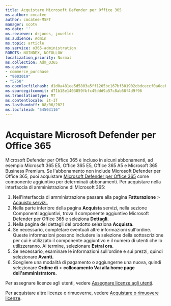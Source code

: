 ```yaml
---
title: Acquistare Microsoft Defender per Office 365
ms.author: cmcatee
author: cmcatee-MSFT
manager: scotv
ms.date: ''
ms.reviewer: drjones, jmueller
ms.audience: Admin
ms.topic: article
ms.service: o365-administration
ROBOTS: NOINDEX, NOFOLLOW
localization_priority: Normal
ms.collection: Adm_O365
ms.custom:
- commerce_purchase
- "9003019"
- "5758"
ms.openlocfilehash: d1d0a481ee5d5803a5ff1205bc167bf301902cbdceccf0a6ceb8497ebc65e54a
ms.sourcegitcommit: d71b18e1403859fbfc45ddd9a57c8ab68f4d9f96
ms.translationtype: MT
ms.contentlocale: it-IT
ms.lasthandoff: 08/06/2021
ms.locfileid: "54503116"
---
```

# <a name="purchase-microsoft-defender-for-office-365"></a>Acquistare Microsoft Defender per Office 365

Microsoft Defender per Office 365 è incluso in alcuni abbonamenti, ad esempio Microsoft 365 E5, Office 365 E5, Office 365 A5 e Microsoft 365 Business Premium. Se l'abbonamento non include Microsoft Defender per Office 365, puoi acquistare [Microsoft Defender per Office 365](/microsoft-365/security/office-365-security/office-365-atp) come componente aggiuntivo per determinati abbonamenti. Per acquistare nella interfaccia di amministrazione di Microsoft 365:

1. Nell'interfaccia di amministrazione passare alla pagina **Fatturazione**  >  [Acquisto servizi.](https://go.microsoft.com/fwlink/p/?linkid=868433)
2. Nella parte inferiore della pagina **Acquista** servizi, nella sezione Componenti aggiuntivi, trova Il componente aggiuntivo Microsoft Defender per Office 365 e seleziona **Dettagli.** 
3. Nella pagina dei dettagli del prodotto seleziona **Acquista**.
4. Se necessario, completare eventuali altre informazioni sull'ordine. Queste informazioni possono includere la selezione della sottoscrizione per cui è utilizzato il componente aggiuntivo e il numero di utenti che lo utilizzeranno. Al termine, selezionare **Estrai ora.**
5. Se necessario, esaminare le informazioni sull'ordine e sui prezzi, quindi selezionare **Avanti.**
6. Scegliere una modalità di pagamento o aggiungerne una nuova, quindi selezionare **Ordine di**  >  **collocamento Vai alla home page dell'amministratore.**

Per assegnare licenze agli utenti, vedere [Assegnare licenze agli utenti](/microsoft-365/admin/manage/assign-licenses-to-users).

Per acquistare altre licenze o rimuoverne, vedere [Acquistare o rimuovere licenze](/microsoft-365/commerce/licenses/buy-licenses#buy-or-remove-licenses-for-your-business-subscription).